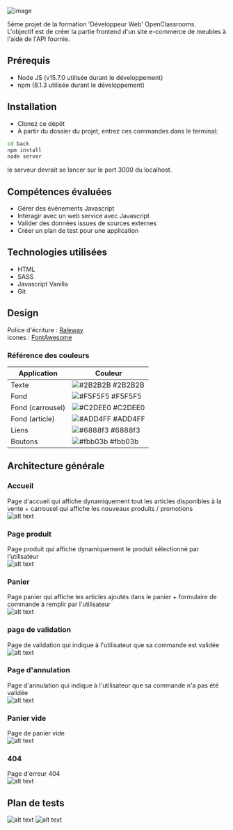 ![image](https://user-images.githubusercontent.com/58565963/167068263-f4ac2812-d678-488d-bf7b-25976485437c.png)

5ème projet de la formation 'Développeur Web' OpenClassrooms.<br>
L'objectif est de créer la partie frontend d'un site e-commerce de meubles à l'aide de l'API fournie.

## Prérequis 
<ul>
    <li>Node JS (v15.7.0 utilisée durant le développement)</li>
    <li>npm (8.1.3 utilisée durant le développement)</li>
</ul>

## Installation
- Clonez ce dépôt
- A partir du dossier du projet, entrez ces commandes dans le terminal:
```bash
cd back
npm install
node server
```

le serveur devrait se lancer sur le port 3000 du localhost. <br>

## Compétences évaluées 
<ul>
  <li>Gérer des événements Javascript</li>
  <li>Interagir avec un web service avec Javascript</li>
  <li>Valider des données issues de sources externes</li>
  <li>Créer un plan de test pour une application</li>
</ul>

## Technologies utilisées
<ul>
  <li>HTML</li>
  <li>SASS</li>
  <li>Javascript Vanilla</li>
  <li>Git</li>
</ul>

## Design

Police d'écriture : [Raleway](https://fonts.google.com/specimen/Raleway) <br>
icones : [FontAwesome](https://fontawesome.com/)

### Référence des couleurs
| Application            | Couleur                                                               |
| ----------------- | ------------------------------------------------------------------ |
| Texte | ![#2B2B2B](https://via.placeholder.com/10/2B2B2B?text=+) #2B2B2B |
| Fond | ![#F5F5F5](https://via.placeholder.com/10/F5F5F5?text=+) #F5F5F5 |
| Fond (carrousel) | ![#C2DEE0](https://via.placeholder.com/10/C2DEE0?text=+) #C2DEE0 |
| Fond (article) | ![#ADD4FF](https://via.placeholder.com/10/ADD4FF?text=+) #ADD4FF |
| Liens | ![#6888f3](https://via.placeholder.com/10/6888f3?text=+) #6888f3 |
| Boutons | ![#fbb03b](https://via.placeholder.com/10/fbb03b?text=+) #fbb03b |

## Architecture générale 

### Accueil
Page d'accueil qui affiche dynamiquement tout les articles disponibles à la vente + carrousel qui affiche les nouveaux produits / promotions <br>
![alt text](https://github.com/maximelbv/MaximeLefebvre_5_300921/blob/master/front/media/img/accueil.png?raw=true)
### Page produit
Page produit qui affiche dynamiquement le produit sélectionné par l'utilisateur <br>
![alt text](https://github.com/maximelbv/MaximeLefebvre_5_300921/blob/master/front/media/img/article.png?raw=true)
### Panier
Page panier qui affiche les articles ajoutés dans le panier + formulaire de commande à remplir par l'utilisateur <br>
![alt text](https://github.com/maximelbv/MaximeLefebvre_5_300921/blob/master/front/media/img/panier.png?raw=true)
### page de validation
Page de validation qui indique à l'utilisateur que sa commande est validée <br>
![alt text](https://github.com/maximelbv/MaximeLefebvre_5_300921/blob/master/front/media/img/validation.png?raw=true)
### Page d'annulation
Page d'annulation qui indique à l'utilisateur que sa commande n'a pas été validée <br>
![alt text](https://github.com/maximelbv/MaximeLefebvre_5_300921/blob/master/front/media/img/cancellation.png?raw=true)
### Panier vide
Page de panier vide <br>
![alt text](https://github.com/maximelbv/MaximeLefebvre_5_300921/blob/master/front/media/img/panierVide.png?raw=true)
### 404
Page d'erreur 404 <br>
![alt text](https://github.com/maximelbv/MaximeLefebvre_5_300921/blob/master/front/media/img/404.png?raw=true)

## Plan de tests 
![alt text](https://github.com/maximelbv/MaximeLefebvre_5_300921/blob/master/front/media//img/planDeTest1.png?raw=true)
![alt text](https://github.com/maximelbv/MaximeLefebvre_5_300921/blob/master/front/media//img/planDeTest2.png?raw=true)
